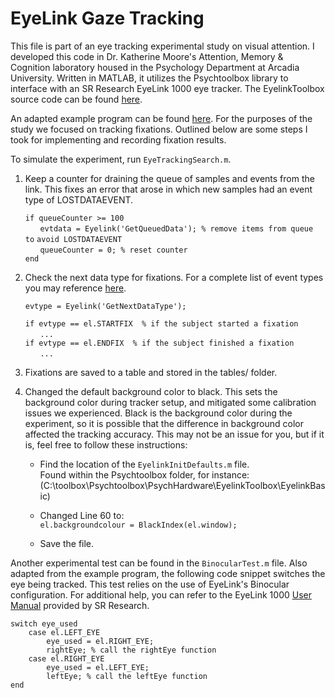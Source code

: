 # EyeLink Gaze Tracking
This file is part of an eye tracking experimental study on visual attention. I developed this code in Dr. Katherine Moore's Attention, Memory & Cognition laboratory housed in the Psychology Department at Arcadia University. Written in MATLAB, it utilizes the Psychtoolbox library to interface with an SR Research EyeLink 1000 eye tracker. The EyelinkToolbox source code can be found [here](https://github.com/Psychtoolbox-3/Psychtoolbox-3/tree/master/Psychtoolbox/PsychHardware/EyelinkToolbox).

An adapted example program can be found [here](https://en.wikibooks.org/wiki/MATLAB_Programming/Psychtoolbox/eyelink_toolbox). For the purposes of the study we focused on tracking fixations. Outlined below are some steps I took for implementing and recording fixation results.

To simulate the experiment, run `EyeTrackingSearch.m`.

1. Keep a counter for draining the queue of samples and events from the link. This fixes an error that arose in which new samples had an event type of LOSTDATAEVENT.
    
    `if queueCounter >= 100` <br/>
    &nbsp;&nbsp;&nbsp;&nbsp;&nbsp;&nbsp;`evtdata = Eyelink('GetQueuedData'); % remove items from queue to` `avoid LOSTDATAEVENT` <br/>
    &nbsp;&nbsp;&nbsp;&nbsp;&nbsp;&nbsp;`queueCounter = 0; % reset counter` <br/>
    `end`

2. Check the next data type for fixations. For a complete list of event types you may reference [here](https://github.com/Psychtoolbox-3/Psychtoolbox-3/blob/master/Psychtoolbox/PsychHardware/EyelinkToolbox/EyelinkOneLiners/geteventtype.m).

    `evtype = Eyelink('GetNextDataType');` <br/>

    `if evtype == el.STARTFIX  % if the subject started a fixation` <br/>
    &nbsp;&nbsp;&nbsp;&nbsp;&nbsp;&nbsp;`...` <br/>
    `if evtype == el.ENDFIX  % if the subject finished a fixation` <br/>
    &nbsp;&nbsp;&nbsp;&nbsp;&nbsp;&nbsp;`...`                 

3. Fixations are saved to a table and stored in the tables/ folder.

4. Changed the default background color to black. This sets the background color during tracker setup, and mitigated some calibration issues we experienced. Black is the background color during the experiment, so it is possible that the difference in background color affected the tracking accuracy. This may not be an issue for you, but if it is, feel free to follow these instructions:

    * Find the location of the `EyelinkInitDefaults.m` file.<br/>
      Found within the Psychtoolbox folder, for instance:<br/>
      (C:\toolbox\Psychtoolbox\PsychHardware\EyelinkToolbox\EyelinkBasic)

    * Changed Line 60 to: <br/>
    `el.backgroundcolour = BlackIndex(el.window);`

    * Save the file.

Another experimental test can be found in the `BinocularTest.m` file. Also adapted from the example program, the following code snippet switches the eye being tracked. This test relies on the use of EyeLink's Binocular configuration. For additional help, you can refer to the EyeLink 1000 [User Manual](http://sr-research.jp/support/EyeLink%201000%20User%20Manual%201.5.0.pdf) provided by SR Research.

    switch eye_used
        case el.LEFT_EYE 
            eye_used = el.RIGHT_EYE;
            rightEye; % call the rightEye function
        case el.RIGHT_EYE
            eye_used = el.LEFT_EYE;
            leftEye; % call the leftEye function
    end
